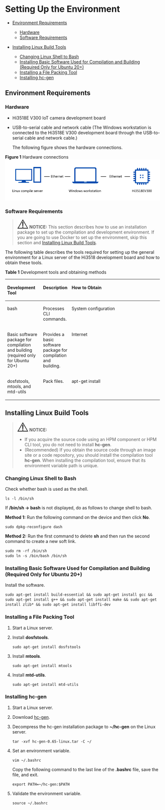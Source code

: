 # Setting Up the Environment<a name="EN-US_TOPIC_0000001152389293"></a>

-   [Environment Requirements](#section1724111409282)
    -   [Hardware](#section487353718276)
    -   [Software Requirements](#section17315193935817)

-   [Installing Linux Build Tools](#section8831868501)
    -   [Changing Linux Shell to Bash](#section1715027152617)
    -   [Installing Basic Software Used for Compilation and Building \(Required Only for Ubuntu 20+\)](#section45512412251)
    -   [Installing a File Packing Tool](#section1686964015274)
    -   [Installing hc-gen](#section18706403274)


## Environment Requirements<a name="section1724111409282"></a>

### Hardware<a name="section487353718276"></a>

-   Hi3518E V300 IoT camera development board
-   USB-to-serial cable and network cable \(The Windows workstation is connected to the Hi3518E V300 development board through the USB-to-serial cable and network cable.\)

    The following figure shows the hardware connections.


**Figure  1**  Hardware connections<a name="fig8211468392"></a>  
![](figures/hardware-connections-3.png "hardware-connections-3")

### Software Requirements<a name="section17315193935817"></a>

>![](public_sys-resources/icon-notice.gif) **NOTICE:** 
>This section describes how to use an installation package to set up the compilation and development environment. If you are going to use Docker to set up the environment, skip this section and  [Installing Linux Build Tools](#section8831868501).

The following table describes the tools required for setting up the general environment for a Linux server of the Hi3518 development board and how to obtain these tools.

**Table  1**  Development tools and obtaining methods

<a name="table15485545145811"></a>
<table><thead align="left"><tr id="row1748610451588"><th class="cellrowborder" valign="top" width="23.332333233323332%" id="mcps1.2.4.1.1"><p id="p13486154545816"><a name="p13486154545816"></a><a name="p13486154545816"></a>Development Tool</p>
</th>
<th class="cellrowborder" valign="top" width="14.65146514651465%" id="mcps1.2.4.1.2"><p id="p44867452589"><a name="p44867452589"></a><a name="p44867452589"></a>Description</p>
</th>
<th class="cellrowborder" valign="top" width="62.016201620162015%" id="mcps1.2.4.1.3"><p id="p1748619458583"><a name="p1748619458583"></a><a name="p1748619458583"></a>How to Obtain</p>
</th>
</tr>
</thead>
<tbody><tr id="row18630134151917"><td class="cellrowborder" valign="top" width="23.332333233323332%" headers="mcps1.2.4.1.1 "><p id="p1563113417199"><a name="p1563113417199"></a><a name="p1563113417199"></a>bash</p>
</td>
<td class="cellrowborder" valign="top" width="14.65146514651465%" headers="mcps1.2.4.1.2 "><p id="p463193418190"><a name="p463193418190"></a><a name="p463193418190"></a>Processes CLI commands.</p>
</td>
<td class="cellrowborder" valign="top" width="62.016201620162015%" headers="mcps1.2.4.1.3 "><p id="p1063118344191"><a name="p1063118344191"></a><a name="p1063118344191"></a>System configuration</p>
</td>
</tr>
<tr id="row7598468212"><td class="cellrowborder" valign="top" width="23.332333233323332%" headers="mcps1.2.4.1.1 "><p id="p659815642111"><a name="p659815642111"></a><a name="p659815642111"></a>Basic software package for compilation and building (required only for Ubuntu 20+)</p>
</td>
<td class="cellrowborder" valign="top" width="14.65146514651465%" headers="mcps1.2.4.1.2 "><p id="p137174662119"><a name="p137174662119"></a><a name="p137174662119"></a>Provides a basic software package for compilation and building.</p>
</td>
<td class="cellrowborder" valign="top" width="62.016201620162015%" headers="mcps1.2.4.1.3 "><p id="p125983652118"><a name="p125983652118"></a><a name="p125983652118"></a>Internet</p>
</td>
</tr>
<tr id="row08231641105420"><td class="cellrowborder" valign="top" width="23.332333233323332%" headers="mcps1.2.4.1.1 "><p id="p1682494111548"><a name="p1682494111548"></a><a name="p1682494111548"></a>dosfstools, mtools, and mtd-utils</p>
</td>
<td class="cellrowborder" valign="top" width="14.65146514651465%" headers="mcps1.2.4.1.2 "><p id="p1362445934918"><a name="p1362445934918"></a><a name="p1362445934918"></a>Pack files.</p>
</td>
<td class="cellrowborder" valign="top" width="62.016201620162015%" headers="mcps1.2.4.1.3 "><p id="p1262475944916"><a name="p1262475944916"></a><a name="p1262475944916"></a>apt-get install</p>
</td>
</tr>
</tbody>
</table>

## Installing Linux Build Tools<a name="section8831868501"></a>

>![](public_sys-resources/icon-notice.gif) **NOTICE:** 
>-   If you acquire the source code using an HPM component or HPM CLI tool, you do not need to install  **hc-gen**.
>-   \(Recommended\) If you obtain the source code through an image site or a code repository, you should install the compilation tool  **hc-gen**. When installing the compilation tool, ensure that its environment variable path is unique.

### Changing Linux Shell to Bash<a name="section1715027152617"></a>

Check whether bash is used as the shell.

```
ls -l /bin/sh
```

If  **/bin/sh -\> bash**  is not displayed, do as follows to change shell to bash.

**Method 1:**  Run the following command on the device and then click  **No**.

```
sudo dpkg-reconfigure dash
```

**Method 2:**  Run the first command to delete  **sh**  and then run the second command to create a new soft link.

```
sudo rm -rf /bin/sh
sudo ln -s /bin/bash /bin/sh
```

### Installing Basic Software Used for Compilation and Building \(Required Only for Ubuntu 20+\)<a name="section45512412251"></a>

Install the software.

```
sudo apt-get install build-essential && sudo apt-get install gcc && sudo apt-get install g++ && sudo apt-get install make && sudo apt-get install zlib* && sudo apt-get install libffi-dev
```

### Installing a File Packing Tool<a name="section1686964015274"></a>

1.  Start a Linux server.
2.  Install  **dosfstools**.

    ```
    sudo apt-get install dosfstools
    ```

3.  Install  **mtools**.

    ```
    sudo apt-get install mtools
    ```

4.  Install  **mtd-utils**.

    ```
    sudo apt-get install mtd-utils
    ```


### Installing hc-gen<a name="section18706403274"></a>

1.  Start a Linux server.
2.  Download  [hc-gen](https://repo.huaweicloud.com/harmonyos/compiler/hc-gen/0.65/linux/hc-gen-0.65-linux.tar).
3.  Decompress the hc-gen installation package to  **\~/hc-gen**  on the Linux server.

    ```
    tar -xvf hc-gen-0.65-linux.tar -C ~/
    ```

4.  Set an environment variable.

    ```
    vim ~/.bashrc
    ```

    Copy the following command to the last line of the  **.bashrc**  file, save the file, and exit.

    ```
    export PATH=~/hc-gen:$PATH
    ```

5.  Validate the environment variable.

    ```
    source ~/.bashrc
    ```


